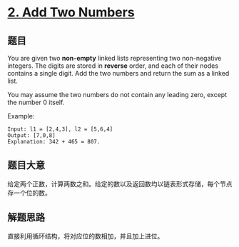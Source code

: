 # [2. Add Two Numbers](https://leetcode-cn.com/problems/add-two-numbers/)

## 题目

You are given two **non-empty** linked lists representing two non-negative integers. The digits are stored in **reverse** order, and each of their nodes contains a single digit. Add the two numbers and return the sum as a linked list.

You may assume the two numbers do not contain any leading zero, except the number 0 itself.

Example:

```
Input: l1 = [2,4,3], l2 = [5,6,4]
Output: [7,0,8]
Explanation: 342 + 465 = 807.
```

## 题目大意

给定两个正数，计算两数之和。给定的数以及返回数均以链表形式存储，每个节点存一个位的数。

## 解题思路

直接利用循环结构，将对应位的数相加，并且加上进位。